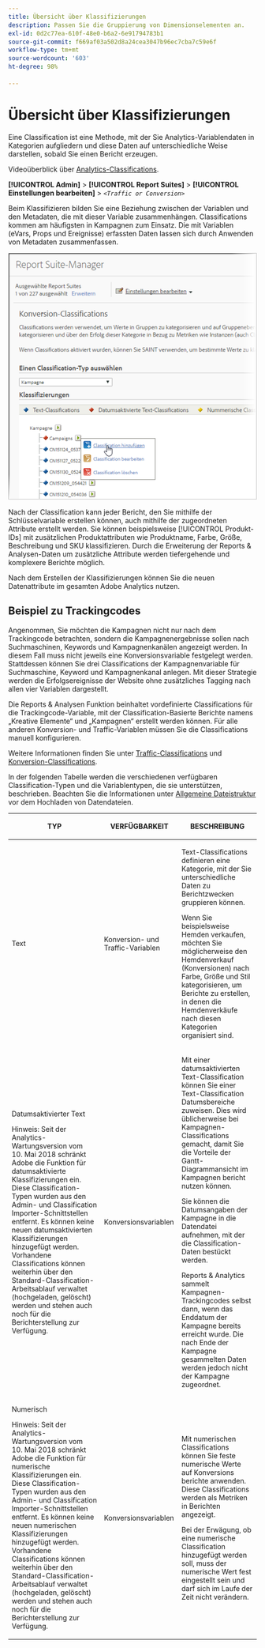 ```yaml
---
title: Übersicht über Klassifizierungen
description: Passen Sie die Gruppierung von Dimensionselementen an.
exl-id: 0d2c77ea-610f-48e0-b6a2-6e91794783b1
source-git-commit: f669af03a502d8a24cea3047b96ec7cba7c59e6f
workflow-type: tm+mt
source-wordcount: '603'
ht-degree: 98%

---
```


# Übersicht über Klassifizierungen

Eine Classification ist eine Methode, mit der Sie Analytics-Variablendaten in Kategorien aufgliedern und diese Daten auf unterschiedliche Weise darstellen, sobald Sie einen Bericht erzeugen.

Videoüberblick über [Analytics-Classifications](https://video.tv.adobe.com/v/16853/).

**[!UICONTROL Admin]** > **[!UICONTROL Report Suites]** > **[!UICONTROL Einstellungen bearbeiten]** > *`<Traffic or Conversion>`*

Beim Klassifizieren bilden Sie eine Beziehung zwischen der Variablen und den Metadaten, die mit dieser Variable zusammenhängen. Classifications kommen am häufigsten in Kampagnen zum Einsatz. Die mit Variablen (eVars, Props und Ereignisse) erfassten Daten lassen sich durch Anwenden von Metadaten zusammenfassen.

![Schritt-Info](assets/sub_class_create.png)

Nach der Classification kann jeder Bericht, den Sie mithilfe der Schlüsselvariable erstellen können, auch mithilfe der zugeordneten Attribute erstellt werden. Sie können beispielsweise [!UICONTROL Produkt-IDs] mit zusätzlichen Produktattributen wie Produktname, Farbe, Größe, Beschreibung und SKU klassifizieren. Durch die Erweiterung der Reports &amp; Analysen-Daten um zusätzliche Attribute werden tiefergehende und komplexere Berichte möglich.

Nach dem Erstellen der Klassifizierungen können Sie die neuen Datenattribute im gesamten Adobe Analytics nutzen.

## Beispiel zu Trackingcodes

Angenommen, Sie möchten die Kampagnen nicht nur nach dem Trackingcode betrachten, sondern die Kampagnenergebnisse sollen nach Suchmaschinen, Keywords und Kampagnenkanälen angezeigt werden. In diesem Fall muss nicht jeweils eine Konversionsvariable festgelegt werden. Stattdessen können Sie drei Classifications der Kampagnenvariable für Suchmaschine, Keyword und Kampagnenkanal anlegen. Mit dieser Strategie werden die Erfolgsereignisse der Website ohne zusätzliches Tagging nach allen vier Variablen dargestellt.

Die Reports &amp; Analysen Funktion beinhaltet vordefinierte Classifications für die Trackingcode-Variable, mit der Classification-Basierte Berichte namens „Kreative Elemente“ und „Kampagnen“ erstellt werden können. Für alle anderen Konversion- und Traffic-Variablen müssen Sie die Classifications manuell konfigurieren.

Weitere Informationen finden Sie unter [Traffic-Classifications](/help/admin/admin/c-traffic-variables/traffic-classifications.md) und [Konversion-Classifications](https://experienceleague.adobe.com/docs/analytics/admin/admin-tools/conversion-variables/conversion-classifications.html).

In der folgenden Tabelle werden die verschiedenen verfügbaren Classification-Typen und die Variablentypen, die sie unterstützen, beschrieben. Beachten Sie die Informationen unter [Allgemeine Dateistruktur](/help/components/classifications/importer/c-saint-data-files.md) vor dem Hochladen von Datendateien.

<table id="table_279728C28D9C40EE832ACC9F211B5F17"> 
 <thead> 
  <tr> 
   <th colname="col1" class="entry"> <p>TYP </p> </th> 
   <th colname="col2" class="entry"> <p>VERFÜGBARKEIT </p> </th> 
   <th colname="col3" class="entry"> <p>BESCHREIBUNG </p> </th> 
  </tr> 
 </thead>
 <tbody> 
  <tr> 
   <td colname="col1"> <p> <span class="wintitle"> Text</span> </p> </td> 
   <td colname="col2"> <p>Konversion- und Traffic-Variablen </p> </td> 
   <td colname="col3"> <p>Text-Classifications definieren eine Kategorie, mit der Sie unterschiedliche Daten zu Berichtzwecken gruppieren können. </p> <p>Wenn Sie beispielsweise Hemden verkaufen, möchten Sie möglicherweise den Hemdenverkauf (Konversionen) nach Farbe, Größe und Stil kategorisieren, um Berichte zu erstellen, in denen die Hemdenverkäufe nach diesen Kategorien organisiert sind. </p> </td> 
  </tr> 
  <tr> 
   <td colname="col1"> <p> <span class="wintitle"> Datumsaktivierter Text</span> </p> <p>Hinweis: Seit der Analytics-Wartungsversion vom 10. Mai 2018 schränkt Adobe die Funktion für datumsaktivierte Klassifizierungen ein. Diese Classification-Typen wurden aus den Admin- und Classification Importer-Schnittstellen entfernt. Es können keine neuen datumsaktivierten Klassifizierungen hinzugefügt werden. Vorhandene Classifications können weiterhin über den Standard-Classification-Arbeitsablauf verwaltet (hochgeladen, gelöscht) werden und stehen auch noch für die Berichterstellung zur Verfügung. </p> </td> 
   <td colname="col2"> <p>Konversionsvariablen </p> </td> 
   <td colname="col3"> <p>Mit einer datumsaktivierten Text-Classification können Sie einer Text-Classification Datumsbereiche zuweisen. Dies wird üblicherweise bei Kampagnen-Classifications gemacht, damit Sie die Vorteile der Gantt-Diagrammansicht im <span class="wintitle">Kampagnen</span> bericht nutzen können. </p> <p>Sie können die Datumsangaben der Kampagne in die Datendatei aufnehmen, mit der die Classification-Daten bestückt werden. </p> <p>Reports &amp; Analytics sammelt Kampagnen-Trackingcodes selbst dann, wenn das Enddatum der Kampagne bereits erreicht wurde. Die nach Ende der Kampagne gesammelten Daten werden jedoch nicht der Kampagne zugeordnet. </p> </td> 
  </tr> 
  <tr> 
   <td colname="col1"> <p> <span class="wintitle"> Numerisch</span> <p>Hinweis: Seit der Analytics-Wartungsversion vom 10. Mai 2018 schränkt Adobe die Funktion für numerische Klassifizierungen ein. Diese Classification-Typen wurden aus den Admin- und Classification Importer-Schnittstellen entfernt. Es können keine neuen numerischen Klassifizierungen hinzugefügt werden. Vorhandene Classifications können weiterhin über den Standard-Classification-Arbeitsablauf verwaltet (hochgeladen, gelöscht) werden und stehen auch noch für die Berichterstellung zur Verfügung. </p> </p> </td> 
   <td colname="col2"> <p>Konversionsvariablen </p> </td> 
   <td colname="col3"> <p>Mit numerischen Classifications können Sie feste numerische Werte auf <span class="wintitle">Konversions</span> berichte anwenden. Diese Classifications werden als Metriken in Berichten angezeigt. </p> <p>Bei der Erwägung, ob eine <span class="wintitle">numerische</span> Classification hinzugefügt werden soll, muss der numerische Wert fest eingestellt sein und darf sich im Laufe der Zeit nicht verändern. </p> </td> 
  </tr> 
 </tbody> 
</table>

